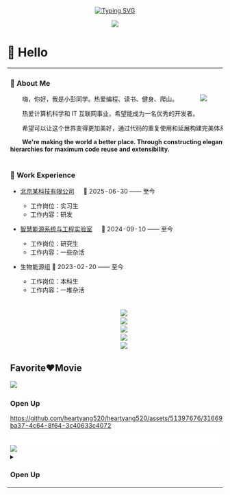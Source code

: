 <div align="center">

  <!-- dynamic typing effect 动态打字效果 -->
  
  [![Typing SVG](https://readme-typing-svg.demolab.com?font=Fira+Code&pause=1000&width=435&lines=屏幕前的生活，不是你我的全部;I'm+SinceraXY+Welcome+!&center=true&size=27)](https://git.io/typing-svg)

  <!-- knock code pictures 敲代码的图片 -->
  <picture>
    <source media="(prefers-color-scheme: dark)" srcset="https://cdn.jsdelivr.net/gh/sun0225SUN/sun0225SUN/assets/images/coding.gif" />
    <source media="(prefers-color-scheme: light)" srcset="https://cdn.jsdelivr.net/gh/sun0225SUN/sun0225SUN/assets/images/developer.svg" height="225px" />
    <img src="https://cdn.jsdelivr.net/gh/sun0225SUN/sun0225SUN/assets/images/coding.gif" />
  </picture>

</div>

#  🙋 Hello

<table>
  
<tr><td>

### 🤺 About Me

<img align="right" width="88" src="https://cdn.jsdelivr.net/gh/sun0225SUN/sun0225SUN/assets/images/jobs.png" />

<p>&emsp;&emsp;嗨，你好，我是小彭同学。热爱编程、读书、健身、爬山。</p>
<p>&emsp;&emsp;热爱计算机科学和 IT 互联网事业，希望能成为一名优秀的开发者。</p>
<p>&emsp;&emsp;希望可以让这个世界变得更加美好，通过代码的重复使用和延展构建完美体系。</p>
<p>&emsp;&emsp;<strong>We're making the world a better place. Through constructing elegant hierarchies for maximum code reuse and extensibility.</strong></p>

</td></tr>

<tr><td>

### 🏢 Work Experience

- [北京某科技有限公司](https:) &emsp; 📌 2025-06-30 —— 至今

  - 工作岗位：实习生
  - 工作内容：研发

- [智慧能源系统与工程实验室](https://www.tuhuimap.com/) &emsp; 📌 2024-09-10 —— 至今

  - 工作岗位：研究生
  - 工作内容：一些杂活

- 生物能源组  📌 2023-02-20 —— 至今

  - 工作岗位：本科生
  - 工作内容：一堆杂活

</td></tr>

<tr><td>

<div align="center" >
<!-- for beauty 留个空行好看点 -->
  <div>&nbsp;</div>

<!-- Quotes 名人名言 -->
<div><img src="https://quotes-github-readme.vercel.app/api?type=horizontal&theme=dark" /><br/></div>
</div>

<div align="center"> <img src="https://github-readme-stats.vercel.app/api/top-langs/?username=SinceraXY&hide_title=true&hide_border=true&layout=compact&langs_count=6&text_color=000&icon_color=fff&bg_color=0,52fa5a,4dfcff,c64dff&theme=graywhite" /> </div>

<div align="center"> <img src="https://github-profile-trophy.vercel.app/?username=SinceraXY" /> </div>

<div align="center"> <img height="137px" src="https://github-readme-stats.vercel.app/api?username=SinceraXY&hide_title=true&hide_border=true&show_icons=trueline_height=21&text_color=000&icon_color=000&bg_color=0,ea6161,ffc64d,fffc4d,52fa5a&theme=graywhite" /> </div>

<div align="center"> <img src="https://github-readme-streak-stats.herokuapp.com/?user=SinceraXY" /> </div>

<H2>Favorite❤️Movie</H2>
<img src="https://github.com/heartyang520/HeartYang.github.io/blob/main/share/Vlog_a.gif?raw=true"

<details>
    <summary>
        <h3>Open Up</h3>
    </summary>

https://github.com/heartyang520/heartyang520/assets/51397676/31669bd8-ba37-4c64-8f64-3c40633c4072
</details>

<!--Line跑码线-->

<img src="https://github.com/heartyang520/HeartYang.github.io/blob/main/share/paomaxian.gif?raw=true" height="20" width="100%">

<img src="https://github.com/heartyang520/HeartYang.github.io/blob/main/share/Vlog_b.gif?raw=true">
<details>
    <summary>
        <h3>Open Up</h3>
    </summary>

https://github.com/heartyang520/heartyang520/assets/51397676/cb332e70-b5f0-4162-b36b-820ca90d06f3
